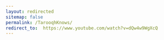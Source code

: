 ```yaml
---
layout: redirected
sitemap: false
permalink: /TarooqhKnows/
redirect_to:  https://www.youtube.com/watch?v=dQw4w9WgXcQ
---
```

